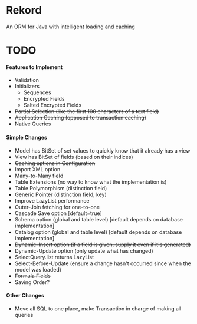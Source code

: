 Rekord
======

An ORM for Java with intelligent loading and caching

# TODO

#### Features to Implement
- Validation
- Initializers
  - Sequences
  - Encrypted Fields
  - Salted Encrypted Fields
- ~~Partial Selection (like the first 100 characters of a text field)~~
- ~~Application Caching (opposed to transaction caching)~~
- Native Queries

#### Simple Changes
- Model has BitSet of set values to quickly know that it already has a view
- View has BitSet of fields (based on their indices)
- ~~Caching options in Configuration~~
- Import XML option
- Many-to-Many field
- Table Extensions (no way to know what the implementation is)
- Table Polymorphism (distinction field)
- Generic Pointer (distinction field, key)
- Improve LazyList performance
- Outer-Join fetching for one-to-one
- Cascade Save option [default=true]
- Schema option (global and table level) [default depends on database implementation]
- Catalog option (global and table level) [default depends on database implementation]
- ~~Dynamic-Insert option (if a field is given, supply it even if it's generated)~~
- Dynamic-Update option (only update what has changed)
- SelectQuery.list returns LazyList
- Select-Before-Update (ensure a change hasn't occurred since when the model was loaded)
- ~~Formula Fields~~
- Saving Order?

#### Other Changes
- Move all SQL to one place, make Transaction in charge of making all queries
